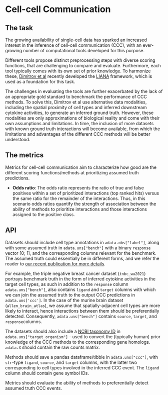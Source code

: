 # Cell-cell Communication

## The task

The growing availability of single-cell data has sparked an increased
interest in the inference of cell-cell communication (CCC),
with an ever-growing number of computational tools developed for this purpose.

Different tools propose distinct preprocessing steps with diverse
scoring functions, that are challenging to compare and evaluate.
Furthermore, each tool typically comes with its own set of prior knowledge.
To harmonize these, [Dimitrov et
al](https://doi.org/10.1038/s41467-022-30755-0) recently developed the
[LIANA](https://github.com/saezlab/liana) framework, which is used
as a foundation for this task.

The challenges in evaluating the tools are further exacerbated by the
lack of an appropriate gold standard to benchmark the performance of
CCC methods. To solve this, Dimitrov et al use alternative data modalities,
including the spatial proximity of cell types and inferred downstream
cytokine activities, to generate an inferred ground truth. However, 
these modalities are only approximations of biological reality and come
with their own assumptions and limitations. In time, the inclusion of more
datasets with known ground truth interactions will become available, from
which the limitations and advantages of the different CCC methods will
be better understood.

## The metrics

Metrics for cell-cell communication aim to characterize how good are
the different scoring functions/methods at prioritizing
assumed truth predictions.

* **Odds ratio**: The odds ratio represents the ratio of true and false
positives within a set of prioritized interactions (top ranked hits) versus
the same ratio for the remainder of the interactions. Thus, in this
scenario odds ratios quantify the strength of association between the
ability of methods to prioritize interactions and those interactions
assigned to the positive class.

## API

Datasets should include cell type annotations in `adata.obs["label"]`,
along with some assumed truth in `adata.uns["bench"]` with a binary
`response` vector [0; 1], and the corresponding columns relevant for the
benchmark. The assumed truth could essentially be in
different forms, and we refer the reader to [our recent publication for more
details](https://rdcu.be/cSs92).

For example, the triple negative breast cancer dataset (`tnbc_wu2021`) portrays
benchmark truth in the form of inferred cytokine activities in the target cell
types, as such in addition to the `response` column `adata.uns["bench"]`,
also contains `ligand` and `target` columns with which we can join the assumed
truth to the output CCC predictions in `adata.uns['ccc']`.
In the case of the murine brain dataset (`allen_brain_atlas`), we assume that
spatially-adjacent cell types are more likely to interact, hence interactions
between them should be preferentially detected.
Consequently, `adata.uns["bench"]` contains `source`, `target`,
and `response`columns.

The datasets should also include a
[NCBI taxonomy ID](https://www.ncbi.nlm.nih.gov/Taxonomy/Browser/wwwtax.cgi)
in `adata.uns["target_organism"]` - used to convert the (typically human) prior
knowledge of the CCC methods to the corresponding gene homologs.
`adata.X` should contain the raw counts matrix.

Methods should save a pandas dataframe/tibble in `adata.uns["ccc"]`,
with `str`-type `ligand`, `source`, and `target` columns, with the latter
two corresponding to cell types involved in the inferred CCC event. The `ligand`
column should contain gene symbol IDs.

Metrics should evaluate the ability of methods to preferentially
detect assumed truth CCC events.
